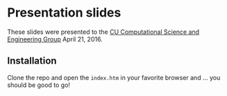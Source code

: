# Presentation slides

These slides were presented to the [CU Computational Science and Engineering Group](http://www.meetup.com/University-of-Colorado-Computational-Science-and-Engineering/) April 21, 2016.


## Installation

Clone the repo and open the `index.htm` in your favorite browser and ... you should be good to go!

